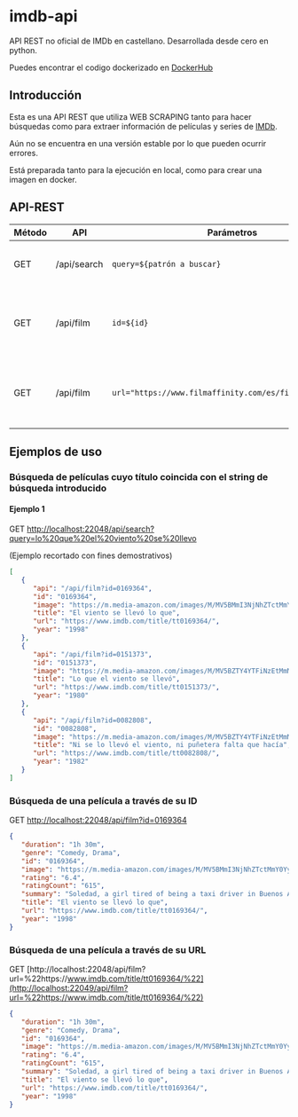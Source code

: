 # imdb-api
API REST no oficial de IMDb en castellano. Desarrollada desde cero en python.

Puedes encontrar el codigo dockerizado en [DockerHub](https://hub.docker.com/r/dgongut/imdb-api)

## Introducción

Esta es una API REST que utiliza WEB SCRAPING tanto para hacer búsquedas como para extraer información de películas y
series de [IMDb](https://www.imdb.com/).

Aún no se encuentra en una versión estable por lo que pueden ocurrir errores.

Está preparada tanto para la ejecución en local, como para crear una imagen en docker.

## API-REST

| Método | API         | Parámetros                                                                   | Descripción                                               |
| ------ | ----------- | ---------------------------------------------------------------------------- | --------------------------------------------------------- |
| GET    | /api/search | `query=${patrón a buscar}` | Busca películas y series por título |
| GET    | /api/film   | `id=${id}`                                             | Obtiene datos de una película o serie mediante un ID      |
| GET    | /api/film   | `url="https://www.filmaffinity.com/es/film819745.html"` | Obtiene datos de una película o serie mediante una URL    |

## Ejemplos de uso

### Búsqueda de películas cuyo título coincida con el string de búsqueda introducido

#### Ejemplo 1

GET
[http://localhost:22048/api/search?query=lo%20que%20el%20viento%20se%20llevo](http://localhost:22048/api/search?query=lo%20que%20el%20viento%20se%20llevo)

(Ejemplo recortado con fines demostrativos)

```json
[
   {
      "api": "/api/film?id=0169364",
      "id": "0169364",
      "image": "https://m.media-amazon.com/images/M/MV5BMmI3NjNhZTctMmY0Yy00OGI3LTk4MjQtYjRjMTRjZGRkMTMxXkEyXkFqcGdeQXVyNjgxMTU1ODU@._V1_QL75_UY74_CR2,0,50,74_.jpg",
      "title": "El viento se llevó lo que",
      "url": "https://www.imdb.com/title/tt0169364/",
      "year": "1998"
   },
   {
      "api": "/api/film?id=0151373",
      "id": "0151373",
      "image": "https://m.media-amazon.com/images/M/MV5BZTY4YTFiNzEtMmMyMy00MWFlLWE3YjEtZDUyODMzMTM3YzFmXkEyXkFqcGdeQXVyMjU1NjY2Mw@@._V1_QL75_UY74_CR1,0,50,74_.jpg",
      "title": "Lo que el viento se llevó",
      "url": "https://www.imdb.com/title/tt0151373/",
      "year": "1980"
   },
   {
      "api": "/api/film?id=0082808",
      "id": "0082808",
      "image": "https://m.media-amazon.com/images/M/MV5BZTY4YTFiNzEtMmMyMy00MWFlLWE3YjEtZDUyODMzMTM3YzFmXkEyXkFqcGdeQXVyMjU1NjY2Mw@@._V1_QL75_UY74_CR1,0,50,74_.jpg",
      "title": "Ni se lo llevó el viento, ni puñetera falta que hacía",
      "url": "https://www.imdb.com/title/tt0082808/",
      "year": "1982"
   }
]
```

### Búsqueda de una película a través de su ID

GET [http://localhost:22048/api/film?id=0169364](http://localhost:22049/api/film?id=0169364)

```json
{
   "duration": "1h 30m",
   "genre": "Comedy, Drama",
   "id": "0169364",
   "image": "https://m.media-amazon.com/images/M/MV5BMmI3NjNhZTctMmY0Yy00OGI3LTk4MjQtYjRjMTRjZGRkMTMxXkEyXkFqcGdeQXVyNjgxMTU1ODU@._V1_FMjpg_UX1000_.jpg",
   "rating": "6.4",
   "ratingCount": "615",
   "summary": "Soledad, a girl tired of being a taxi driver in Buenos Aires, travels with her car to Patagonia. She stops in a village whose inhabitants live in isolation and their only contact with the outside world is a cinema where old films are projected.",
   "title": "El viento se llevó lo que",
   "url": "https://www.imdb.com/title/tt0169364/",
   "year": "1998"
}
```

### Búsqueda de una película a través de su URL

GET [http://localhost:22048/api/film?url=%22https://www.imdb.com/title/tt0169364/%22](http://localhost:22049/api/film?url=%22https://www.imdb.com/title/tt0169364/%22)

```json
{
   "duration": "1h 30m",
   "genre": "Comedy, Drama",
   "id": "0169364",
   "image": "https://m.media-amazon.com/images/M/MV5BMmI3NjNhZTctMmY0Yy00OGI3LTk4MjQtYjRjMTRjZGRkMTMxXkEyXkFqcGdeQXVyNjgxMTU1ODU@._V1_FMjpg_UX1000_.jpg",
   "rating": "6.4",
   "ratingCount": "615",
   "summary": "Soledad, a girl tired of being a taxi driver in Buenos Aires, travels with her car to Patagonia. She stops in a village whose inhabitants live in isolation and their only contact with the outside world is a cinema where old films are projected.",
   "title": "El viento se llevó lo que",
   "url": "https://www.imdb.com/title/tt0169364/",
   "year": "1998"
}
```

